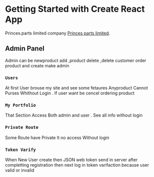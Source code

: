 # Getting Started with Create React App

Princes.parts limited company [Princes parts limited](https://bike-parts-3b53c.web.app/).

## Admin Panel
Admin can be newproduct add ,product delete ,delete customer order product and create make admin

 

### `Users`

At first User brouse my site and see some fetaures 
Anyproduct Cannot Purses Whithout Login .
If user want be cencel ordering product

### `My Portfolio`

That Section Access Both admin and user .
See all info without login
### `Private Route`

Some Route have Private It no access Without login 

### `Token Varify`

When New User create then JSON web token send in server after completting registration then next log in 
token varifaction because user valid or invalid
